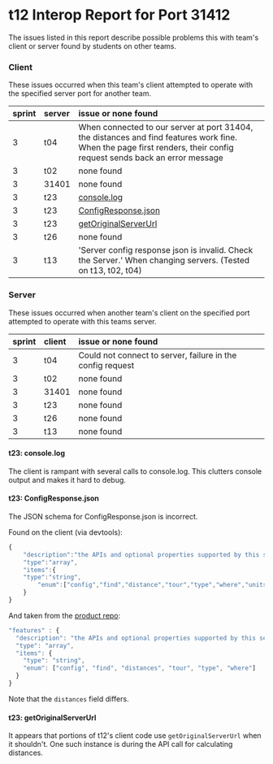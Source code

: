 # t12 Interop Report for Port 31412

The issues listed in this report describe possible problems this with team's client or server found by students on other teams.

### Client

These issues occurred when this team's client attempted to operate with the specified server port for another team.

| sprint | server | issue or none found |
| :--- | :--- | :--- |
| 3 | t04 | When connected to our server at port 31404, the distances and find features work fine. When the page first renders, their config request sends back an error message |
| 3 | t02 | none found |
| 3 | 31401 | none found |
| 3 | t23 | [console.log](#t23-consolelog)          |
| 3 | t23 | [ConfigResponse.json](#t23-configresponsejson)  |
| 3 | t23 | [getOriginalServerUrl](#t23-getoriginalserverurl) |
| 3 | t26 | none found |
| 3 | t13 | 'Server config response json is invalid. Check the Server.' When changing servers. (Tested on t13, t02, t04) |

### Server

These issues occurred when another team's client on the specified port attempted to operate with this teams server. 

| sprint | client | issue or none found |
| :--- | :--- | :--- |
| 3 | t04 | Could not connect to server, failure in the config request |
| 3 | t02 | none found |
| 3 | 31401 | none found |
| 3 | t23 | none found |
| 3 | t26 | none found |
| 3 | t13 | none found |


#### t23: console.log
The client is rampant with several calls to console.log.
This clutters console output and makes it hard to debug.

#### t23: ConfigResponse.json
The JSON schema for ConfigResponse.json is incorrect.

Found on the client (via devtools):
```javascript
{
    "description":"the APIs and optional properties supported by this server",
    "type":"array",
    "items":{
    "type":"string",
        "enum":["config","find","distance","tour","type","where","units","title"]
    }
}

```

And taken from the [product repo](https://github.com/CSU-CS-314-Fall-2021/product/blob/main/protocol/config/ConfigResponse.json):
```javascript
"features" : {
  "description": "the APIs and optional properties supported by this server",
  "type": "array",
  "items": {
    "type": "string",
    "enum": ["config", "find", "distances", "tour", "type", "where"]
  }
}
```

Note that the `distances` field differs.

#### t23: getOriginalServerUrl

It appears that portions of t12's client code use `getOriginalServerUrl` when it shouldn't.
One such instance is during the API call for calculating distances.
